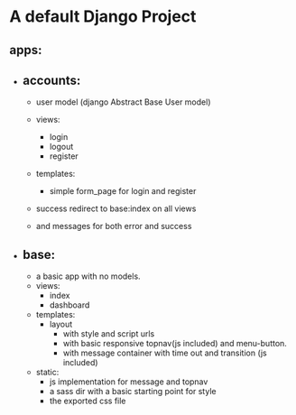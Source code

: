 # A default Django Project
## apps:
- ## accounts: 
    - user model (django Abstract Base User model)
    - views:
        - login
        - logout
        - register
    - templates:
        - simple form_page for login and register

    - success redirect to base:index on all views
    - and messages for both error and success

- ## base:
    - a basic app with no models. 
    - views:
        - index
        - dashboard
    - templates:
        - layout
            - with style and script urls
            - with basic responsive topnav(js included) and menu-button.
            - with message container with time out and transition (js included)
    - static:
        - js implementation for message and topnav
        - a sass dir with a basic starting point for style
        - the exported css file